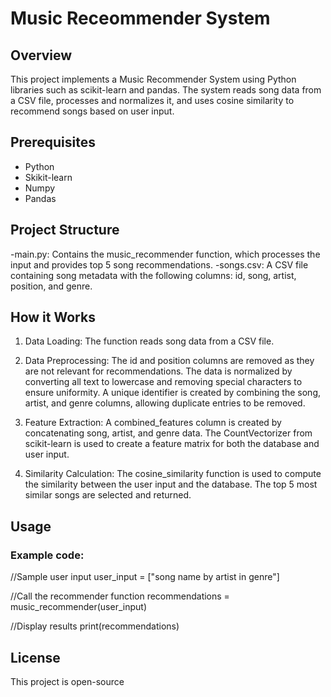 # Music Receommender System

## Overview

This project implements a Music Recommender System using Python libraries such as scikit-learn and pandas. 
The system reads song data from a CSV file, processes and normalizes it, 
and uses cosine similarity to recommend songs based on user input.

## Prerequisites 

- Python
- Skikit-learn
- Numpy
- Pandas

## Project Structure

-main.py: Contains the music_recommender function, which processes the input and provides top 5 song recommendations.
-songs.csv: A CSV file containing song metadata with the following columns: id, song, artist, position, and genre.

## How it Works

1. Data Loading:
   The function reads song data from a CSV file.

2. Data Preprocessing:
   The id and position columns are removed as they are not relevant for recommendations.
   The data is normalized by converting all text to lowercase and removing special characters to ensure uniformity.
   A unique identifier is created by combining the song, artist, and genre columns, allowing duplicate entries to be removed.
   
4. Feature Extraction:
   A combined_features column is created by concatenating song, artist, and genre data.
   The CountVectorizer from scikit-learn is used to create a feature matrix for both the database and user input.
   
4. Similarity Calculation:
   The cosine_similarity function is used to compute the similarity between the user input and the database.
   The top 5 most similar songs are selected and returned.

## Usage

### Example code:

//Sample user input
user_input = ["song name by artist in genre"]

//Call the recommender function
recommendations = music_recommender(user_input)

//Display results
print(recommendations)

## License

This project is open-source
